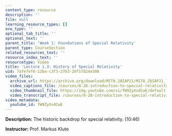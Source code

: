 ```yaml
---
content_type: resource
description: ''
file: null
learning_resource_types: []
ocw_type: ''
optional_tab_title: ''
optional_text: ''
parent_title: 'Week 1: Foundations of Special Relativity'
parent_type: CourseSection
related_resources_text: ''
resource_index_text: ''
resourcetype: Video
title: 'Lecture 1.3: History of Special Relativity'
uid: 7afefef6-12ba-c3f3-27b3-20f1f824e308
video_files:
  archive_url: https://archive.org/download/MIT8.20IAP21/MIT8_20IAP21_lec01-3_300k.mp4
  video_captions_file: /courses/8-20-introduction-to-special-relativity-january-iap-2021/1d50e332d01a5a3b85e006301889e7e5_fW9ZyXvdCwE.vtt
  video_thumbnail_file: https://img.youtube.com/vi/fW9ZyXvdCwE/default.jpg
  video_transcript_file: /courses/8-20-introduction-to-special-relativity-january-iap-2021/2ba9f8940522ef9248263af86ffe042d_fW9ZyXvdCwE.pdf
video_metadata:
  youtube_id: fW9ZyXvdCwE
---
```


**Description:** The historic backdrop for special relativity. (10:46)

**Instructor:** Prof. Markus Klute